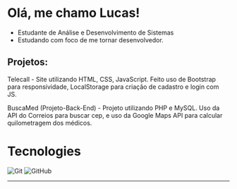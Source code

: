 <h1>Olá, me chamo Lucas!</h1>

- Estudante de Análise e Desenvolvimento de Sistemas
- Estudando com foco de me tornar desenvolvedor.

<h2>Projetos: </h2>

Telecall - Site utilizando HTML, CSS, JavaScript. Feito uso de Bootstrap para responsividade, LocalStorage para criação de cadastro e login com JS.

BuscaMed (Projeto-Back-End) - Projeto utilizando PHP e MySQL. Uso da API do Correios para buscar cep, e uso da Google Maps API para calcular quilometragem dos médicos. 

# Tecnologies
  <div align="left">
    <div>
      <img alt="Git" src="https://img.shields.io/badge/git-100000?style=for-the-badge&logo=git">
      <img alt="GitHub" src="https://img.shields.io/badge/github-100000?style=for-the-badge&logo=github">
      <img alt="" src="https://img.shields.io/badge/obsidian-100000?style=for-the-badge&logo=obsidian&logoColor=purple">
      <img alt="" src="https://img.shields.io/badge/javascript-100000?style=for-the-badge&logo=javascript&logoColor=yellow">
      <img alt="" src="https://img.shields.io/badge/html5-100000?style=for-the-badge&logo=html5&logoColor=orange">
      <img alt="" src="https://img.shields.io/badge/bootstrap-100000?style=for-the-badge&logo=bootstrap&logoColor=blue">
      <img alt="" src="https://img.shields.io/badge/php-100000?style=for-the-badge&logo=php&logoColor=purple">
    </div>
    <hr height="1">
  </div>

